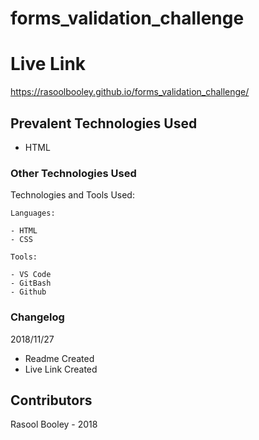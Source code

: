 # forms_validation_challenge

# Live Link
https://rasoolbooley.github.io/forms_validation_challenge/

## Prevalent Technologies Used

 - HTML

### Other Technologies Used

Technologies and Tools Used:

```
Languages:

- HTML
- CSS

```
```
Tools:

- VS Code
- GitBash
- Github

```

### Changelog

2018/11/27

- Readme Created
- Live Link Created

## Contributors

Rasool Booley - 2018